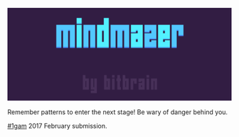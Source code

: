 ![mindmazer](mindmazer-sd.png)

Remember patterns to enter the next stage! Be wary of danger behind you.

[#1gam](http://www.onegameamonth.com) 2017 February submission.
